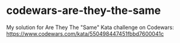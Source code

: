 # codewars-are-they-the-same
My solution for Are They The "Same" Kata challenge on Codewars: https://www.codewars.com/kata/550498447451fbbd7600041c
